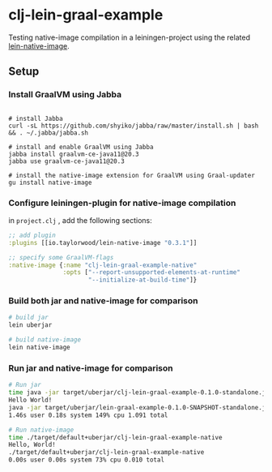 # clj-lein-graal-example

Testing native-image compilation in a leiningen-project using the related [lein-native-image](https://github.com/taylorwood/lein-native-image).

## Setup

### Install GraalVM using Jabba

```shell

# install Jabba
curl -sL https://github.com/shyiko/jabba/raw/master/install.sh | bash && . ~/.jabba/jabba.sh

# install and enable GraalVM using Jabba
jabba install graalvm-ce-java11@20.3
jabba use graalvm-ce-java11@20.3

# install the native-image extension for GraalVM using Graal-updater
gu install native-image

```

### Configure leiningen-plugin for native-image compilation

in `project.clj` , add the following sections:

```clojure
;; add plugin 
:plugins [[io.taylorwood/lein-native-image "0.3.1"]]

;; specify some GraalVM-flags
:native-image {:name "clj-lein-graal-example-native"
               :opts ["--report-unsupported-elements-at-runtime"
                      "--initialize-at-build-time"]}
```

### Build both jar and native-image for comparison

```sh
# build jar
lein uberjar

# build native-image
lein native-image
```

### Run jar and native-image for comparison

```sh
# Run jar
time java -jar target/uberjar/clj-lein-graal-example-0.1.0-standalone.jar
Hello World!
java -jar target/uberjar/lein-graal-example-0.1.0-SNAPSHOT-standalone.jar
1.46s user 0.18s system 149% cpu 1.091 total

# Run native-image
time ./target/default+uberjar/clj-lein-graal-example-native
Hello, World!
./target/default+uberjar/clj-lein-graal-example-native
0.00s user 0.00s system 73% cpu 0.010 total
```
